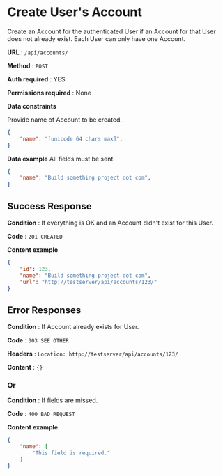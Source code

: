 # Create User's Account

Create an Account for the authenticated User if an Account for that User does
not already exist. Each User can only have one Account.

**URL** : `/api/accounts/`

**Method** : `POST`

**Auth required** : YES

**Permissions required** : None

**Data constraints**

Provide name of Account to be created.

```json
{
    "name": "[unicode 64 chars max]",
}
```

**Data example** All fields must be sent.

```json
{
    "name": "Build something project dot com",
}
```

## Success Response

**Condition** : If everything is OK and an Account didn't exist for this User.

**Code** : `201 CREATED`

**Content example**

```json
{
    "id": 123,
    "name": "Build something project dot com",
    "url": "http://testserver/api/accounts/123/"
}
```

## Error Responses

**Condition** : If Account already exists for User.

**Code** : `303 SEE OTHER`

**Headers** : `Location: http://testserver/api/accounts/123/`

**Content** : `{}`

### Or

**Condition** : If fields are missed.

**Code** : `400 BAD REQUEST`

**Content example**

```json
{
    "name": [
        "This field is required."
    ]
}
```
